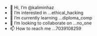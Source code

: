 - 👋 Hi, I’m @kaliminhaz
- 👀 I’m interested in ...ethical_hacking
- 🌱 I’m currently learning ...diploma_comp
- 💞️ I’m looking to collaborate on ...no_one
- 📫 How to reach me ...7039108259

<!---
kaliminhaz/kaliminhaz is a ✨ special ✨ repository because its `README.md` (this file) appears on your GitHub profile.
You can click the Preview link to take a look at your changes.
--->
